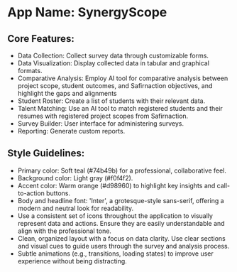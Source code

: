 # **App Name**: SynergyScope

## Core Features:

- Data Collection: Collect survey data through customizable forms.
- Data Visualization: Display collected data in tabular and graphical formats.
- Comparative Analysis: Employ AI tool for comparative analysis between project scope, student outcomes, and Safirnaction objectives, and highlight the gaps and alignments
- Student Roster: Create a list of students with their relevant data.
- Talent Matching: Use an AI tool to match registered students and their resumes with registered project scopes from Safirnaction.
- Survey Builder: User interface for administering surveys.
- Reporting: Generate custom reports.

## Style Guidelines:

- Primary color: Soft teal (#74b49b) for a professional, collaborative feel.
- Background color: Light gray (#f0f4f2).
- Accent color: Warm orange (#d98960) to highlight key insights and call-to-action buttons.
- Body and headline font: 'Inter', a grotesque-style sans-serif, offering a modern and neutral look for readability.
- Use a consistent set of icons throughout the application to visually represent data and actions. Ensure they are easily understandable and align with the professional tone.
- Clean, organized layout with a focus on data clarity. Use clear sections and visual cues to guide users through the survey and analysis process.
- Subtle animations (e.g., transitions, loading states) to improve user experience without being distracting.